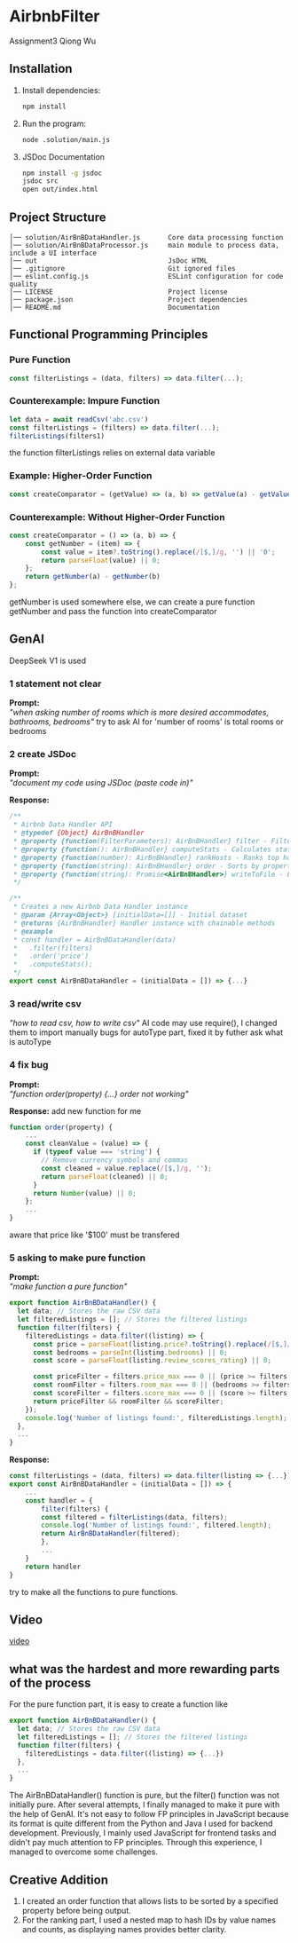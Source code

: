 # AirbnbFilter
Assignment3 Qiong Wu

## Installation

1. Install dependencies:
   ```sh
   npm install
   ```
2. Run the program:
   ```sh
   node .solution/main.js
   ```
3. JSDoc Documentation
   ```sh
   npm install -g jsdoc
   jsdoc src
   open out/index.html 
   ```

## Project Structure

```
│── solution/AirBnBDataHandler.js       Core data processing function
│── solution/AirBnBDataProcessor.js     main module to process data, include a UI interface
│── out                                 JsDoc HTML                       
│── .gitignore                          Git ignored files
│── eslint.config.js                    ESLint configuration for code quality
│── LICENSE                             Project license
│── package.json                        Project dependencies
│── README.md                           Documentation
```

## Functional Programming Principles

### Pure Function
```js
const filterListings = (data, filters) => data.filter(...);
```

### Counterexample: Impure Function
```js
let data = await readCsv('abc.csv')
const filterListings = (filters) => data.filter(...);
filterListings(filters1)
```
the function filterListings relies on external data variable


### Example: Higher-Order Function
```js
const createComparator = (getValue) => (a, b) => getValue(a) - getValue(b);
```

### Counterexample: Without Higher-Order Function
```js
const createComparator = () => (a, b) => {
    const getNumber = (item) => {
        const value = item?.toString().replace(/[$,]/g, '') || '0';
        return parseFloat(value) || 0;
    };
    return getNumber(a) - getNumber(b)
};
```
getNumber is used somewhere else, we can create a pure function getNumber and pass the function into createComparator


## GenAI
DeepSeek V1 is used

### 1 statement not clear
**Prompt:**  
*"when asking number of rooms which is more desired  accommodates, bathrooms, bedrooms"*
try to ask AI for 'number of rooms' is total rooms or bedrooms

### 2 create JSDoc
**Prompt:**  
*"document my code using JSDoc (paste code in)"*

**Response:**  
```js
/**
 * Airbnb Data Handler API
 * @typedef {Object} AirBnBHandler
 * @property {function(FilterParameters): AirBnBHandler} filter - Filters listings
 * @property {function(): AirBnBHandler} computeStats - Calculates statistics
 * @property {function(number): AirBnBHandler} rankHosts - Ranks top hosts
 * @property {function(string): AirBnBHandler} order - Sorts by property
 * @property {function(string): Promise<AirBnBHandler>} writeToFile - Exports to CSV
 */

/**
 * Creates a new Airbnb Data Handler instance
 * @param {Array<Object>} [initialData=[]] - Initial dataset
 * @returns {AirBnBHandler} Handler instance with chainable methods
 * @example
 * const handler = AirBnBDataHandler(data)
 *   .filter(filters)
 *   .order('price')
 *   .computeStats();
 */
export const AirBnBDataHandler = (initialData = []) => {...}
```

### 3 read/write csv
*"how to read csv, how to write csv"*
AI code may use require(), I changed them to import manually
bugs for autoType part, fixed it by futher ask what is autoType


### 4 fix bug
**Prompt:**  
*"function order(property) {...}  order not working"*

**Response:**
add new function for me
```js
function order(property) {
    ...
    const cleanValue = (value) => {
      if (typeof value === 'string') {
        // Remove currency symbols and commas
        const cleaned = value.replace(/[$,]/g, '');
        return parseFloat(cleaned) || 0;
      }
      return Number(value) || 0;
    };
    ...
}
```
aware that price like '$100' must be transfered

### 5 asking to make pure function
**Prompt:**  
*"make function a pure function"*
```js
export function AirBnBDataHandler() {
  let data; // Stores the raw CSV data
  let filteredListings = []; // Stores the filtered listings
  function filter(filters) {
    filteredListings = data.filter((listing) => {
      const price = parseFloat(listing.price?.toString().replace(/[$,]/g, '')) || 0;
      const bedrooms = parseInt(listing.bedrooms) || 0;
      const score = parseFloat(listing.review_scores_rating) || 0;

      const priceFilter = filters.price_max === 0 || (price >= filters.price_min && price <= filters.price_max);
      const roomFilter = filters.room_max === 0 || (bedrooms >= filters.room_min && bedrooms <= filters.room_max);
      const scoreFilter = filters.score_max === 0 || (score >= filters.score_min && score <= filters.score_max);
      return priceFilter && roomFilter && scoreFilter;
    });
    console.log('Number of listings found:', filteredListings.length);
  },
  ...
}
```
**Response:**
```js
const filterListings = (data, filters) => data.filter(listing => {...});
export const AirBnBDataHandler = (initialData = []) => {
    ...
    const handler = {
        filter(filters) {
        const filtered = filterListings(data, filters);
        console.log('Number of listings found:', filtered.length);
        return AirBnBDataHandler(filtered);
        },
        ...
    }
    return handler
}
```
try to make all the functions to pure functions.





## Video  
[video](https://drive.google.com/file/d/1Ss4D1NisMfm64Zf3fEe3DmvtecKBR37u/view?usp=sharing) 

## what was the hardest and more rewarding parts of the process
For the pure function part, it is easy to create a function like 
```js
export function AirBnBDataHandler() {
  let data; // Stores the raw CSV data
  let filteredListings = []; // Stores the filtered listings
  function filter(filters) {
    filteredListings = data.filter((listing) => {...})
  },
  ...
}
```
The AirBnBDataHandler() function is pure, but the filter() function was not initially pure. After several attempts, I finally managed to make it pure with the help of GenAI. 
It's not easy to follow FP principles in JavaScript because its format is quite different from the Python and Java I used for backend development. Previously, I mainly used JavaScript for frontend tasks and didn't pay much attention to FP principles. Through this experience, I managed to overcome some challenges.



## Creative Addition
1. I created an order function that allows lists to be sorted by a specified property before being output.
2. For the ranking part, I used a nested map to hash IDs by value names and counts, as displaying names provides better clarity.







